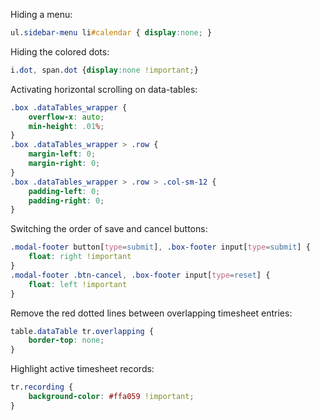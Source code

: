 
Hiding a menu:
```css
ul.sidebar-menu li#calendar { display:none; }
```

Hiding the colored dots:
```css
i.dot, span.dot {display:none !important;}
```

Activating horizontal scrolling on data-tables:
```css
.box .dataTables_wrapper {
    overflow-x: auto;
    min-height: .01%;
}
.box .dataTables_wrapper > .row {
    margin-left: 0;
    margin-right: 0;
}
.box .dataTables_wrapper > .row > .col-sm-12 {
    padding-left: 0;
    padding-right: 0;
}
```

Switching the order of save and cancel buttons:
```css
.modal-footer button[type=submit], .box-footer input[type=submit] {
    float: right !important
}
.modal-footer .btn-cancel, .box-footer input[type=reset] {
    float: left !important
}
```

Remove the red dotted lines between overlapping timesheet entries:
```css
table.dataTable tr.overlapping {
    border-top: none;
}
```

Highlight active timesheet records:
```css
tr.recording {
    background-color: #ffa059 !important;
}
```
